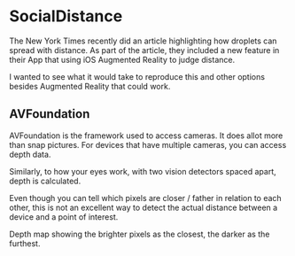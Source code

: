 # SocialDistance
The New York Times recently did an article highlighting how droplets can spread with distance. As part of the article, they included a new feature in their App that using iOS Augmented Reality to judge distance. 

I wanted to see what it would take to reproduce this and other options besides Augmented Reality that could work. 

## AVFoundation

AVFoundation is the framework used to access cameras. It does allot more than snap pictures. For devices that have multiple cameras, you can access depth data. 

Similarly, to how your eyes work, with two vision detectors spaced apart, depth is calculated. 


Even though you can tell which pixels are closer / father in relation to each other, this is not an excellent way to detect the actual distance between a device and a point of interest. 

Depth map showing the brighter pixels as the closest, the darker as the furthest.
